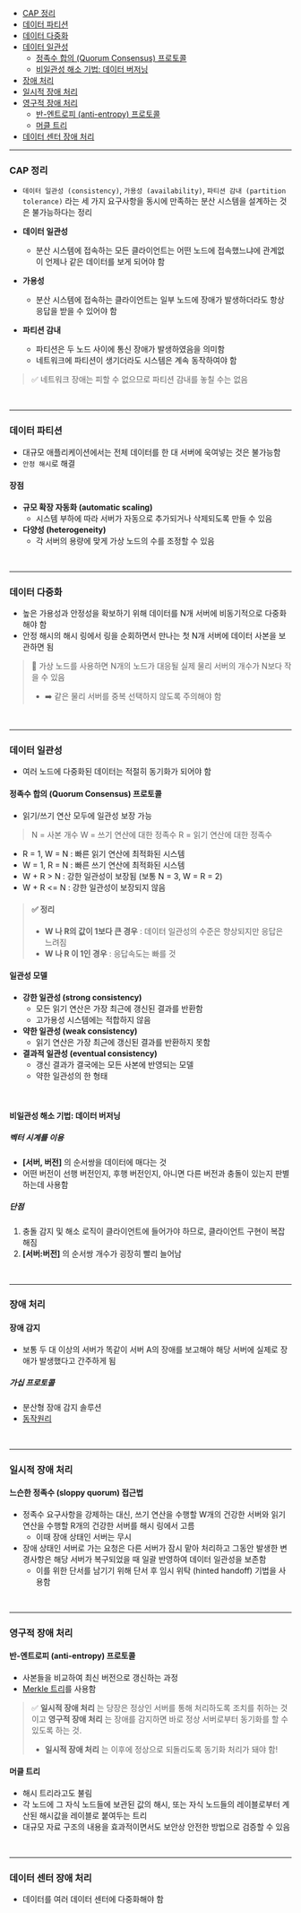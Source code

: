 - [CAP 정리](#cap-정리)
- [데이터 파티션](#데이터-파티션)
- [데이터 다중화](#데이터-다중화)
- [데이터 일관성](#데이터-일관성)
  - [정족수 합의 (Quorum Consensus) 프로토콜](#정족수-합의-quorum-consensus-프로토콜)
  - [비일관성 해소 기법: 데이터 버저닝](#비일관성-해소-기법-데이터-버저닝)
- [장애 처리](#장애-처리)
- [일시적 장애 처리](#일시적-장애-처리)
- [영구적 장애 처리](#영구적-장애-처리)
  - [반-엔트로피 (anti-entropy) 프로토콜](#반-엔트로피-anti-entropy-프로토콜)
  - [머클 트리](#머클-트리)
- [데이터 센터 장애 처리](#데이터-센터-장애-처리)
***

### CAP 정리

- `데이터 일관성 (consistency)`, `가용성 (availability)`, `파티션 감내 (partition tolerance)` 라는 세 가지 요구사항을 동시에 만족하는 분산 시스템을 설계하는 것은 불가능하다는 정리

- **데이터 일관성**
    - 분산 시스템에 접속하는 모든 클라이언트는 어떤 노드에 접속했느냐에 관계없이 언제나 같은 데이터를 보게 되어야 함
- **가용성**
    - 분산 시스템에 접속하는 클라이언트는 일부 노드에 장애가 발생하더라도 항상 응답을 받을 수 있어야 함
- **파티션 감내**
    - 파티션은 두 노드 사이에 통신 장애가 발생하였음을 의미함
    - 네트워크에 파티션이 생기더라도 시스템은 계속 동작하여야 함

> ✅ 네트워크 장애는 피할 수 없으므로 파티션 감내를 놓칠 수는 없음

&nbsp;

***

### 데이터 파티션

- 대규모  애플리케이션에서는 전체 데이터를 한 대 서버에 욱여넣는 것은 불가능함
- `안정 해시`로 해결

#### 장점

- **규모 확장 자동화 (automatic scaling)**
    - 시스템 부하에 따라 서버가 자동으로 추가되거나 삭제되도록 만들 수 있음
- **다양성 (heterogeneity)**
    - 각 서버의 용량에 맞게 가상 노드의 수를 조정할 수 있음

&nbsp;

***

### 데이터 다중화

- 높은 가용성과 안정성을 확보하기 위해 데이터를 N개 서버에 비동기적으로 다중화해야 함
- 안정 해시의 해시 링에서 링을 순회하면서 만나는 첫 N개 서버에 데이터 사본을 보관하면 됨


> 🤧 가상 노드를 사용하면 N개의 노드가 대응될 실제 물리 서버의 개수가 N보다 작을 수 있음
> - ➡️ 같은 물리 서버를 중복 선택하지 않도록 주의해야 함

&nbsp;

***

### 데이터 일관성

- 여러 노드에 다중화된 데이터는 적절히 동기화가 되어야 함


#### 정족수 합의 (Quorum Consensus) 프로토콜

- 읽기/쓰기 연산 모두에 일관성 보장 가능

> N = 사본 개수
> W = 쓰기 연산에 대한 정족수
> R = 읽기 연산에 대한 정족수

- R = 1, W = N :  빠른 읽기 연산에 최적화된 시스템
- W = 1, R = N : 빠른 쓰기 연산에 최적화된 시스템
- W + R > N : 강한 일관성이 보장됨 (보통 N = 3, W = R = 2)
- W + R <= N : 강한 일관성이 보장되지 않음


> #### ✅  정리
> - **W 나 R의 값이 1보다 큰 경우** : 데이터 일관성의 수준은 향상되지만 응답은 느려짐
> - **W 나 R 이 1인 경우** : 응답속도는 빠를 것


#### 일관성 모델

- **강한 일관성 (strong consistency)**
    - 모든 읽기 연산은 가장 최근에 갱신된 결과를 반환함
    - 고가용성 시스템에는 적합하지 않음
- **약한 일관성 (weak consistency)**
    - 읽기 연산은 가장 최근에 갱신된 결과를 반환하지 못함
- **결과적 일관성 (eventual consistency)**
    - 갱신 결과가 결국에는 모든 사본에 반영되는 모델
    - 약한 일관성의 한 형태

&nbsp;


#### 비일관성 해소 기법: 데이터 버저닝

##### 벡터 시계를 이용

- **[서버, 버전]** 의 순서쌍을 데이터에 매다는 것
- 어떤 버전이 선행 버전인지, 후행 버전인지, 아니면 다른 버전과 충돌이 있는지 판별하는데 사용함

##### 단점

1. 충돌 감지 및 해소 로직이 클라이언트에 들어가야 하므로, 클라이언트 구현이 복잡해짐
2. **[서버:버전]** 의 순서쌍 개수가 굉장히 빨리 늘어남

&nbsp;

***

### 장애 처리

#### 장애 감지

- 보통 두 대 이상의 서버가 똑같이 서버 A의 장애를 보고해야 해당 서버에 실제로 장애가 발생했다고 간주하게 됨

##### 가십 프로토콜

- 분산형 장애 감지 솔루션
- [동작원리](https://wiki1.kr/index.php/%EA%B0%80%EC%8B%AD)

&nbsp;

***

### 일시적 장애 처리

#### 느슨한 정족수 (sloppy quorum) 접근법

- 정족수 요구사항을 강제하는 대신, 쓰기 연산을 수행할 W개의 건강한 서버와 읽기 연산을 수행할 R개의 건강한 서버를 해시 링에서 고름
    - 이때 장애 상태인 서버는 무시
- 장애 상태인 서버로 가는 요청은 다른 서버가 잠시 맡아 처리하고 그동안 발생한 변경사항은 해당 서버가 복구되었을 때 일괄 반영하여 데이터 일관성을 보존함
    - 이를 위한 단서를 남기기 위해 단서 후 임시 위탁 (hinted handoff) 기법을 사용함

&nbsp;

***

### 영구적 장애 처리

#### 반-엔트로피 (anti-entropy) 프로토콜

- 사본들을 비교하여 최신 버전으로 갱신하는 과정
- [Merkle 트리](https://ko.wikipedia.org/wiki/%ED%95%B4%EC%8B%9C_%ED%8A%B8%EB%A6%AC)를 사용함


> ✅ **일시적 장애 처리** 는 당장은 정상인 서버를 통해 처리하도록 조치를 취하는 것이고 **영구적 장애  처리** 는 장애를 감지하면 바로 정상 서버로부터 동기화를 할 수 있도록 하는 것.
> - **일시적 장애 처리** 는 이후에 정상으로 되돌리도록 동기화 처리가 돼야 함!


#### 머클 트리

- 해시 트리라고도 불림
- 각 노드에 그 자식 노드들에 보관된 값의 해시, 또는 자식 노드들의 레이블로부터 계산된 해시값을 레이블로 붙여두는 트리
- 대규모 자료 구조의 내용을 효과적이면서도 보안상 안전한 방법으로 검증할 수 있음

&nbsp;

***

### 데이터 센터 장애 처리

- 데이터를 여러 데이터 센터에 다중화해야 함

